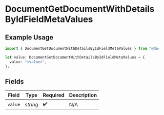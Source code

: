 # DocumentGetDocumentWithDetailsByIdFieldMetaValues

## Example Usage

```typescript
import { DocumentGetDocumentWithDetailsByIdFieldMetaValues } from "@documenso/sdk-typescript/models/operations";

let value: DocumentGetDocumentWithDetailsByIdFieldMetaValues = {
  value: "<value>",
};
```

## Fields

| Field              | Type               | Required           | Description        |
| ------------------ | ------------------ | ------------------ | ------------------ |
| `value`            | *string*           | :heavy_check_mark: | N/A                |